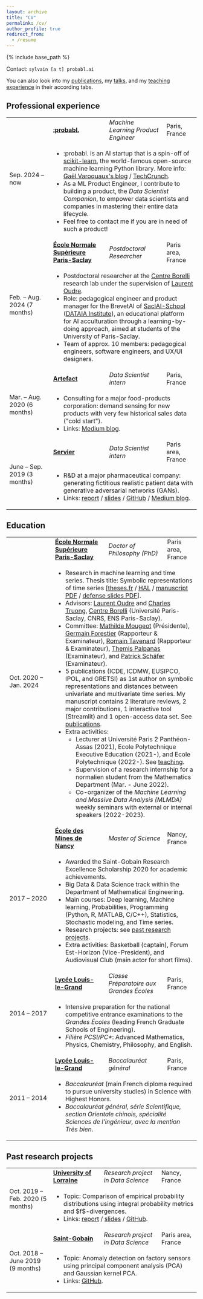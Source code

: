 ```yaml
---
layout: archive
title: "CV"
permalink: /cv/
author_profile: true
redirect_from:
  - /resume
---
```


{% include base_path %}

Contact: `sylvain [a t] probabl.ai`

You can also look into my <a href="/publications">publications</a>, my <a href="/talks">talks</a>, and my <a href="/teaching">teaching experience</a> in their according tabs.

<h2>Professional experience</h2>

<table>
  <tr>
    <td rowspan="2" style="width: 100px;">Sep. 2024 &ndash; now</td>
    <td><a href="https://probabl.ai/"><b>:probabl.</b></a></td>
    <td><i>Machine Learning Product Engineer</i></td>
    <td>Paris, France</td>
  </tr>
  <tr>
    <td colspan="3">
      <ul>
        <li>:probabl. is an AI startup that is a spin-off of <a href="https://scikit-learn.org/stable/">scikit-learn</a>, the world-famous open-source machine learning Python library. More info: <a href="https://gael-varoquaux.info/programming/promoting-open-source-from-inria-to-probabl.html">Gaël Varoquaux's blog</a> / <a href="https://techcrunch.com/2024/02/01/probabl-is-a-new-ai-company-built-around-popular-library-scikit-learn/">TechCrunch</a>.</li>
        <li>As a ML Product Engineer, I contribute to building a product, the <i>Data Scientist Companion</i>, to empower data scientists and companies in mastering their entire data lifecycle.</li>
        <li>Feel free to contact me if you are in need of such a product!</li>
      </ul>
    </td>
  </tr>
  <tr>
    <td rowspan="2" style="width: 100px;">Feb. &ndash; Aug. 2024 (7 months)</td>
    <td><a href="https://en.wikipedia.org/wiki/%C3%89cole_normale_sup%C3%A9rieure_Paris-Saclay"><b>École Normale Supérieure Paris-Saclay</b></a></td>
    <td><i>Postdoctoral Researcher</i></td>
    <td>Paris area, France</td>
  </tr>
  <tr>
    <td colspan="3">
      <ul>
        <li>Postdoctoral researcher at the <a href="https://centreborelli.ens-paris-saclay.fr/en">Centre Borelli</a> research lab under the supervision of <a href="http://www.laurentoudre.fr/">Laurent Oudre</a>.</li>
        <li>Role: pedagogical engineer and product manager for the BrevetAI of <a href="https://www.dataia.eu/en/saclai-school">SaclAI-School</a> (<a href="https://www.dataia.eu/en">DATAIA Institute</a>), an educational platform for AI acculturation through a learning-by-doing approach, aimed at students of the University of Paris-Saclay.</li>
        <li>Team of approx. 10 members: pedagogical engineers, software engineers, and UX/UI designers.</li>
      </ul>
    </td>
  </tr>
  <tr>
    <td rowspan="2" style="width: 100px;">Mar. &ndash; Aug. 2020 (6 months)</td>
    <td><a href="https://www.artefact.com/"><b>Artefact</b></a></td>
    <td><i>Data Scientist intern</i></td>
    <td>Paris, France</td>
  </tr>
  <tr>
    <td colspan="3">
      <ul>
        <li>Consulting for a major food-products corporation: demand sensing for new products with very few historical sales data ("cold start").</li>
        <li>Links: <a href="https://medium.com/artefact-engineering-and-data-science/how-did-we-predict-sales-for-products-with-almost-no-historical-data-launches-d116e37eec44">Medium blog</a>.</li>
      </ul>
    </td>
  </tr>
  <tr>
    <td rowspan="2" style="width: 100px;">June &ndash; Sep. 2019 (3 months)</td>
    <td><a href="https://en.wikipedia.org/wiki/Laboratoires_Servier"><b>Servier</b></a></td>
    <td><i>Data Scientist intern</i></td>
    <td>Paris area, France</td>
  </tr>
  <tr>
    <td colspan="3">
      <ul>
        <li>R&D at a major pharmaceutical company: generating fictitious realistic patient data with generative adversarial networks (GANs).</li>
        <li>Links: <a href="/files/medgan_report.pdf">report</a> / <a href="/files/medgan_slides.pdf">slides</a> / <a href="https://github.com/sylvaincom/comparison-distributions">GitHub</a> / <a href="https://towardsdatascience.com/a-basic-intro-to-gans-generative-adversarial-networks-c62acbcefff3">Medium blog</a>.</li>
      </ul>
    </td>
  </tr>
</table>


<h2>Education</h2>

<table>
  <tr>
    <td rowspan="2" style="width: 100px;">Oct. 2020 &ndash; Jan. 2024</td>
    <td><a href="https://en.wikipedia.org/wiki/%C3%89cole_normale_sup%C3%A9rieure_Paris-Saclay"><b>École Normale Supérieure Paris-Saclay</b></a></td>
    <td><i>Doctor of Philosophy (PhD)</i></td>
    <td>Paris area, France</td>
  </tr>
  <tr>
    <td colspan="3">
      <ul>
        <li>Research in machine learning and time series. Thesis title: Symbolic representations of time series [<a href="https://theses.fr/2024UPASM002">theses.fr</a> / <a href="https://theses.hal.science/tel-04573912">HAL</a> / <a href="https://theses.hal.science/tel-04573912v1/document">manuscript PDF</a> / <a href="/files/2024_01_08_phd_defense.pdf">defense slides PDF</a>].</li>
        <li>Advisors: <a href="http://www.laurentoudre.fr/">Laurent Oudre</a> and <a href="https://charles.doffy.net/">Charles Truong</a>, <a href="https://centreborelli.ens-paris-saclay.fr/en">Centre Borelli</a> (Université Paris-Saclay, CNRS, ENS Paris-Saclay).</li>
        <li>Committee: <a href="https://sites.google.com/site/mougeotmathilde/">Mathilde Mougeot</a> (Présidente), <a href="https://germain-forestier.info/">Germain Forestier</a> (Rapporteur & Examinateur), <a href="https://rtavenar.github.io/research/bio.html">Romain Tavenard</a> (Rapporteur & Examinateur), <a href="https://helios2.mi.parisdescartes.fr/~themisp/">Themis Palpanas</a> (Examinateur), and <a href="https://www2.informatik.hu-berlin.de/~schaefpa/">Patrick Schäfer</a> (Examinateur).</li>
        <li>5 publications (ICDE, ICDMW, EUSIPCO, IPOL, and GRETSI) as 1st author on symbolic representations and distances between univariate and multivariate time series. My manuscript contains 2 literature reviews, 2 major contributions, 1 interactive tool (Streamlit) and 1 open-access data set. See <a href="/publications">publications</a>.</li>
        <li>Extra activities:
          <ul>
            <li>Lecturer at Université Paris 2 Panthéon-Assas (2021), Ecole Polytechnique Executive Education (2021-), and Ecole Polytechnique (2022-). See <a href="/teaching">teaching</a>.</li>
            <li>Supervision of a research internship for a normalien student from the Mathematics Department (Mar. - June 2022).</li>
            <li>Co-organizer of the <i>Machine Learning and Massive Data Analysis (MLMDA)</i> weekly seminars with external or internal speakers (2022-2023).</li>
        </ul>
        </li>
      </ul>
    </td>
  </tr>
  <tr>
    <td rowspan="2" style="width: 105px;">2017 &ndash; 2020</td>
    <td><a href="https://en.wikipedia.org/wiki/%C3%89cole_nationale_sup%C3%A9rieure_des_mines_de_Nancy"><b>École des Mines de Nancy</b></a></td>
    <td><i>Master of Science</i></td>
    <td>Nancy, France</td>
  </tr>
  <tr>
    <td colspan="3">
      <ul>
        <li>Awarded the Saint-Gobain Research Excellence Scholarship 2020 for academic achievements.</li>
        <li>Big Data & Data Science track within the Department of Mathematical Engineering.</li>
        <li>Main courses: Deep learning, Machine learning, Probabilities, Programming (Python, R, MATLAB, C/C++), Statistics, Stochastic modeling, and Time series.</li>
        <li>Research projects: see <a href="#past-research-projects">past research projects</a>.</li>
        <li>Extra activities: Basketball (captain), Forum Est-Horizon (Vice-President), and Audiovisual Club (main actor for short films).</li>
      </ul>
    </td>
  </tr>
  <tr>
    <td rowspan="2" style="width: 100px;">2014 &ndash; 2017</td>
    <td><a href="https://en.wikipedia.org/wiki/Lyc%C3%A9e_Louis-le-Grand"><b>Lycée Louis-le-Grand</b></a></td>
    <td><i>Classe Préparatoire aux Grandes Écoles</i></td>
    <td>Paris, France</td>
  </tr>
  <tr>
    <td colspan="3">
      <ul>
        <li>Intensive preparation for the national competitive entrance examinations to the <i>Grandes Écoles</i> (leading French Graduate Schools of Engineering).</li>
        <li><i>Filière PCSI/PC*</i>: Advanced Mathematics, Physics, Chemistry, Philosophy, and English.</li>
      </ul>
    </td>
  </tr>
  <tr>
    <td rowspan="2" style="width: 100px;">2011 &ndash; 2014</td>
    <td><a href="https://en.wikipedia.org/wiki/Lyc%C3%A9e_Louis-le-Grand"><b>Lycée Louis-le-Grand</b></a></td>
    <td><i>Baccalauréat général</i></td>
    <td>Paris, France</td>
  </tr>
  <tr>
    <td colspan="3">
      <ul>
        <li><i>Baccalauréat</i> (main French diploma required to pursue university studies) in Science with Highest Honors.</li>
        <li><i>Baccalauréat général, série Scientifique, section Orientale chinois, spécialité Sciences de l'ingénieur, avec la mention Très bien</i>.</li>
      </ul>
    </td>
  </tr>
</table>

<h2 id="past-research-projects">Past research projects</h2>

<table>
  <tr>
    <td rowspan="2" style="width: 100px;">Oct. 2019 &ndash; Feb. 2020 (5 months)</td>
    <td><a href="https://en.wikipedia.org/wiki/University_of_Lorraine"><b>University of Lorraine</b></a></td>
    <td><i>Research project in Data Science</i></td>
    <td>Nancy, France</td>
  </tr>
  <tr>
    <td colspan="3">
      <ul>
        <li>Topic: Comparison of empirical probability distributions using integral probability metrics and $f$-divergences.</li>
        <li>Links: <a href="/files/comparison_distributions_report.pdf">report</a> / <a href="/files/comparison_distributions_slides.pdf">slides</a> / <a href="https://github.com/sylvaincom/comparison-distributions">GitHub</a>.</li>
      </ul>
    </td>
  </tr>
  <tr>
    <td rowspan="2" style="width: 100px;">Oct. 2018 &ndash; June 2019 (9 months)</td>
    <td><a href="https://en.wikipedia.org/wiki/Saint-Gobain"><b>Saint-Gobain</b></a></td>
    <td><i>Research project in Data Science</i></td>
    <td>Paris area, France</td>
  </tr>
  <tr>
    <td colspan="3">
      <ul>
        <li>Topic: Anomaly detection on factory sensors using principal component analysis (PCA) and Gaussian kernel PCA.</li>
        <li>Links: <a href="https://github.com/sylvaincom/anomaly-detection-PCA">GitHub</a>.</li>
      </ul>
    </td>
  </tr>
</table>

<!-- * [École Normale Supérieure Paris-Saclay](https://en.wikipedia.org/wiki/%C3%89cole_normale_sup%C3%A9rieure_Paris-Saclay), *Doctor of Philosophy - PhD*, Paris Area, Oct. 2020 &ndash; Jan. 2024
  * Mathematics / Data Science applied to time series. Thesis title: [Symbolic representations of time series](https://www.theses.fr/s257793).
  * Advisors: [Laurent Oudre](http://www.laurentoudre.fr/) and [Charles Truong](https://charles.doffy.net/), [Centre Borelli](https://centreborelli.ens-paris-saclay.fr/en) (Université Paris-Saclay, CNRS, ENS Paris-Saclay).
  * PhD successfully defended on January 8th, 2024. Committee: [Mathilde Mougeot](https://sites.google.com/site/mougeotmathilde/) (Présidente), [Germain Forestier](https://germain-forestier.info/) (Rapporteur & Examinateur), [Romain Tavenard](https://rtavenar.github.io/research/bio.html) (Rapporteur & Examinateur), [Themis Palpanas](https://helios2.mi.parisdescartes.fr/~themisp/) (Examinateur), and [Patrick Schäfer](https://www2.informatik.hu-berlin.de/~schaefpa/) (Examinateur).
  * Extra activities:
    * Co-organizer of the _Machine Learning and Massive Data Analysis (MLMDA)_ weekly seminars with external or internal speakers in 2022/2023.
    * Supervision of a research internship for a normalien student from the Mathematics Department (Mar. - June 2022).
* [École des Mines de Nancy](https://en.wikipedia.org/wiki/%C3%89cole_nationale_sup%C3%A9rieure_des_mines_de_Nancy), *Master of Science*, Nancy, 2017 &ndash; 2020
  * Big Data & Data Science track within the Department of Mathematical Engineering.
  * Awarded the Saint-Gobain Research Excellence Scholarship 2020 for academic achievements.
* [Lycée Louis-le-Grand](https://en.wikipedia.org/wiki/Lyc%C3%A9e_Louis-le-Grand), _Classe Préparatoire aux Grandes Écoles_, Paris, 2014 &ndash; 2017
  * Intensive preparation for the highly selective entrance examination to the _Grandes Écoles_ (leading national French schools of Engineering).
  * _Filière PCSI/PC*_: Advanced Mathematics, Physics, Chemistry, Philosophy and English.
* [Lycée Louis-le-Grand](https://en.wikipedia.org/wiki/Lyc%C3%A9e_Louis-le-Grand), _Baccalauréat général avec la mention très bien_, Paris, 2011 &ndash; 2014
  * At the end of high school, I received the _Baccalauréat_ (main French diploma required to pursue university studies) in Science with Highest Honors. -->

<!-- Teaching
======
  <ul>{% for post in site.teaching reversed %}
    {% include archive-single-cv.html %}
  {% endfor %}</ul> -->

<!-- * *Data Scientist intern*, [Artefact](https://www.artefact.com), Paris, Mar. 2020 &ndash; Aug. 2020 (6 months).
  * Consulting for a major player in the food industry: demand sensing for new products with very few historical sales data (« cold start »).
  * Involved throughout the whole pipeline in agile development: exploratory data analysis, model iteration, production, industrialisation, and delivery.
  * Technologies: AWS, Dask, Docker, Git, Pandas, Prophet, Unix, scikit-learn, statsmodels, tslearn.
  * Result: The method developed for a specific country, in pairs with a Senior Data Scientist, was a success and was being deployed in other countries at the end of my internship.
  * Links: [Medium blog](https://medium.com/artefact-engineering-and-data-science/how-did-we-predict-sales-for-products-with-almost-no-historical-data-launches-d116e37eec44).
* *Research Project in Data Science*, [École des Mines de Nancy](https://en.wikipedia.org/wiki/%C3%89cole_nationale_sup%C3%A9rieure_des_mines_de_Nancy), Nancy, Oct. 2019 &ndash; Feb. 2020 (5 months).
  * Topic: Comparison of empirical probability distributions using integral probability metrics and f-divergences.
  * Result: I show that a new simulation method for the Choquet integral is "correct".
  * Links: [report](/files/comparison_distributions_report.pdf) / [slides](/files/comparison_distributions_slides.pdf) / [GitHub](https://github.com/sylvaincom/comparison-distributions).
* *Data Scientist intern*, [Servier](https://en.wikipedia.org/wiki/Laboratoires_Servier), Paris Area, June 2019 &ndash; Sep. 2019 (3 months).
  * Topic: Generating fictitious realistic patient data with generative adversarial networks (GANs).
  * Links: [report](/files/medgan_report.pdf) / [slides](/files/medgan_slides.pdf) / [GitHub](https://github.com/sylvaincom/comparison-distributions) / [Medium blog](https://towardsdatascience.com/a-basic-intro-to-gans-generative-adversarial-networks-c62acbcefff3).
* *Research Project in Data Science*, [Saint-Gobain](https://en.wikipedia.org/wiki/Saint-Gobain), Paris Area, Oct. 2018 &ndash; June 2019 (9 months).
  * Topic: Anomaly detection using principal component analysis (PCA) and Gaussian kernel PCA.
  * Result: the algorithm can detect 100% of the failure days observed by operators from Saint-Gobain.
  * Links: [GitHub](https://github.com/sylvaincom/anomaly-detection-PCA). -->

<!-- Publications
======
  <ul>{% for post in site.publications reversed %}
    {% include archive-single-cv.html %}
  {% endfor %}</ul> -->
  
<!-- Talks
======
  <ul>{% for post in site.talks reversed %}
    {% include archive-single-talk-cv.html %}
  {% endfor %}</ul> -->